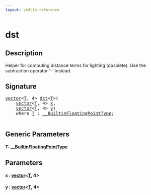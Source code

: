 ```yaml
---
layout: stdlib-reference
---
```


# dst

## Description

Helper for computing distance terms for lighting (obsolete).
Use the subtraction operator '-' instead.




## Signature 

<pre>
<a href="../types/vector/index.md" class="code_type">vector</a>&lt;<a href="dst.md#typeparam-T" class="code_type">T</a>, 4&gt; <a href="dst.md">dst</a>&lt;<a href="dst.md#typeparam-T" class="code_type">T</a>&gt;(
    <a href="../types/vector/index.md" class="code_type">vector</a>&lt;<a href="dst.md#typeparam-T" class="code_type">T</a>, 4&gt; <a href="dst.md#decl-x" class="code_param">x</a>,
    <a href="../types/vector/index.md" class="code_type">vector</a>&lt;<a href="dst.md#typeparam-T" class="code_type">T</a>, 4&gt; <a href="dst.md#decl-y" class="code_param">y</a>)
    <span class='code_keyword'>where</span> <a href="dst.md#typeparam-T" class="code_type">T</a> : <a href="../interfaces/0_builtinfloatingpointtype-029hm/index.md" class="code_type">__BuiltinFloatingPointType</a>;

</pre>

## Generic Parameters

####  <a id="typeparam-T"></a>T: [\_\_BuiltinFloatingPointType](../interfaces/0_builtinfloatingpointtype-029hm/index.md)

## Parameters

####  <a id="decl-x"></a>x  : [vector](../types/vector/index.md)\<[T](../types/vector/index.md#typeparam-T), 4\>
####  <a id="decl-y"></a>y  : [vector](../types/vector/index.md)\<[T](../types/vector/index.md#typeparam-T), 4\>


<script>
// Fix .md links to .html when on ReadTheDocs
if (window.location.hostname.includes('readthedocs') || 
    window.location.hostname.includes('rtfd.io')) {
  document.addEventListener('DOMContentLoaded', function() {
    const links = document.querySelectorAll('a');
    links.forEach(link => {
      if (link.getAttribute('href') && link.getAttribute('href').endsWith('.md')) {
        link.href = link.href.replace(/\.md($|#|\?)/, '.html$1');
      }
    });
  });
}
</script>
